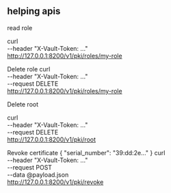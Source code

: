 ## helping apis

read role

curl \
    --header "X-Vault-Token: ..." \
    http://127.0.0.1:8200/v1/pki/roles/my-role

Delete role 
curl \
    --header "X-Vault-Token: ..." \
    --request DELETE \
    http://127.0.0.1:8200/v1/pki/roles/my-role


Delete root

curl \
    --header "X-Vault-Token: ..." \
    --request DELETE \
    http://127.0.0.1:8200/v1/pki/root

Revoke certificate 
{
  "serial_number": "39:dd:2e..."
}
curl \
    --header "X-Vault-Token: ..." \
    --request POST \
    --data @payload.json \
    http://127.0.0.1:8200/v1/pki/revoke